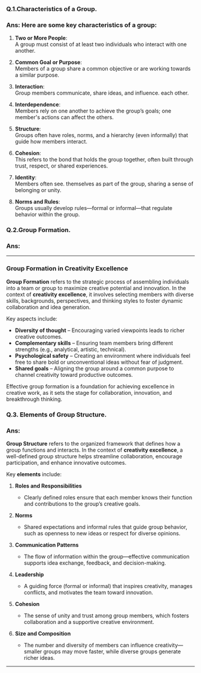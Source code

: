 ### Q.1.Characteristics of a Group.
### Ans: Here are some **key characteristics of a group**:

1. **Two or More People**:  
   A group must consist of at least two individuals who interact with one another.

2. **Common Goal or Purpose**:  
   Members of a group share a common objective or are working towards a similar purpose.

3. **Interaction**:  
   Group members communicate, share ideas, and influence.    each other.

4. **Interdependence**:  
   Members rely on one another to achieve the group’s goals; one member's actions can affect the others.

5. **Structure**:       
   Groups often have roles, norms, and a hierarchy (even informally) that guide how members interact.

6. **Cohesion**:  
   This refers to the bond that holds the group together, often built through trust, respect, or shared experiences.

7. **Identity**:  
   Members often see.    themselves as part of the group, sharing a sense of belonging or unity.

8. **Norms and Rules**:  
   Groups usually develop rules—formal or informal—that regulate behavior within the group.

### Q.2.Group Formation.
### Ans:

---

### **Group Formation in Creativity Excellence**

**Group Formation** refers to the strategic process of assembling individuals into a team or group to maximize creative potential and innovation. In the context of **creativity excellence**, it involves selecting members with diverse skills, backgrounds, perspectives, and thinking styles to foster dynamic collaboration and idea generation. 

Key aspects include:
- **Diversity of thought** – Encouraging varied viewpoints leads to richer creative outcomes.
- **Complementary skills** – Ensuring team members bring different strengths (e.g., analytical, artistic, technical).
- **Psychological safety** – Creating an environment where individuals feel free to share bold or unconventional ideas without fear of judgment.
- **Shared goals** – Aligning the group around a common purpose to channel creativity toward productive outcomes.

Effective group formation is a foundation for achieving excellence in creative work, as it sets the stage for collaboration, innovation, and breakthrough thinking.

### Q.3. Elements of Group Structure.
### Ans:
**Group Structure** refers to the organized framework that defines how a group functions and interacts. In the context of **creativity excellence**, a well-defined group structure helps streamline collaboration, encourage participation, and enhance innovative outcomes.

Key **elements** include:

1. **Roles and Responsibilities**  
   - Clearly defined roles ensure that each member knows their function and contributions to the group’s creative goals.

2. **Norms**  
   - Shared expectations and informal rules that guide group behavior, such as openness to new ideas or respect for diverse opinions.

3. **Communication Patterns**  
   - The flow of information within the group—effective communication supports idea exchange, feedback, and decision-making.

4. **Leadership**  
   - A guiding force (formal or informal) that inspires creativity, manages conflicts, and motivates the team toward innovation.

5. **Cohesion**  
   - The sense of unity and trust among group members, which fosters collaboration and a supportive creative environment.

6. **Size and Composition**  
   - The number and diversity of members can influence creativity—smaller groups may move faster, while diverse groups generate richer ideas.

---
